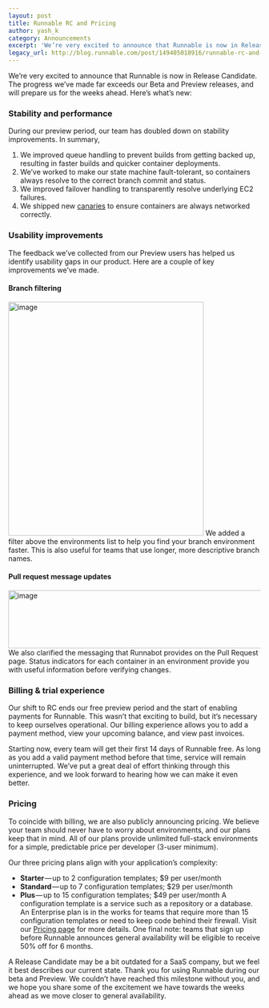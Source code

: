 ```yaml
---
layout: post
title: Runnable RC and Pricing
author: yash_k
category: Announcements
excerpt: 'We’re very excited to announce that Runnable is now in Release Candidate. The progress we’ve made far exceeds our Beta and Preview releases, and will prepare us for the weeks ahead. Here’s what’s new:'
legacy_url: http://blog.runnable.com/post/149405018916/runnable-rc-and-pricing
---
```


We’re very excited to announce that Runnable is now in Release Candidate. The progress we’ve made far exceeds our Beta and Preview releases, and will prepare us for the weeks ahead. Here’s what’s new:

### Stability and performance

During our preview period, our team has doubled down on stability improvements. In summary,

1. We improved queue handling to prevent builds from getting backed up, resulting in faster builds and quicker container deployments.
2. We’ve worked to make our state machine fault-tolerant, so containers always resolve to the correct branch commit and status.
3. We improved failover handling to transparently resolve underlying EC2 failures.
4. We shipped new [canaries](/blog/testing-your-app-on-a-budget) to ensure containers are always networked correctly.

### Usability improvements

The feedback we’ve collected from our Preview users has helped us identify usability gaps in our product. Here are a couple of key improvements we’ve made.

#### Branch filtering

<img src="https://s3-us-west-1.amazonaws.com/runnable-design/filter.png" class="post-graphic" width="390" height="467" alt="image">
We added a filter above the environments list to help you find your branch environment faster. This is also useful for teams that use longer, more descriptive branch names.

#### Pull request message updates

<img src="https://s3-us-west-1.amazonaws.com/runnable-design/runnabot.png" class="post-graphic" width="660" height="116" alt="image">
We also clarified the messaging that Runnabot provides on the Pull Request page. Status indicators for each container in an environment provide you with useful information before verifying changes.

### Billing & trial experience

Our shift to RC ends our free preview period and the start of enabling payments for Runnable. This wasn’t that exciting to build, but it’s necessary to keep ourselves operational. Our billing experience allows you to add a payment method, view your upcoming balance, and view past invoices.

Starting now, every team will get their first 14 days of Runnable free. As long as you add a valid payment method before that time, service will remain uninterrupted. We’ve put a great deal of effort thinking through this experience, and we look forward to hearing how we can make it even better.

### Pricing

To coincide with billing, we are also publicly announcing pricing. We believe your team should never have to worry about environments, and our plans keep that in mind. All of our plans provide unlimited full-stack environments for a simple, predictable price per developer (3-user minimum).

Our three pricing plans align with your application’s complexity:

* **Starter** — up to 2 configuration templates; $9 per user/month
* **Standard** — up to 7 configuration templates; $29 per user/month
* **Plus** — up to 15 configuration templates; $49 per user/month
A configuration template is a service such as a repository or a database. An Enterprise plan is in the works for teams that require more than 15 configuration templates or need to keep code behind their firewall. Visit our [Pricing page](https://runnable.com/pricing) for more details. One final note: teams that sign up before Runnable announces general availability will be eligible to receive 50% off for 6 months.

A Release Candidate may be a bit outdated for a SaaS company, but we feel it best describes our current state. Thank you for using Runnable during our beta and Preview. We couldn’t have reached this milestone without you, and we hope you share some of the excitement we have towards the weeks ahead as we move closer to general availability.
